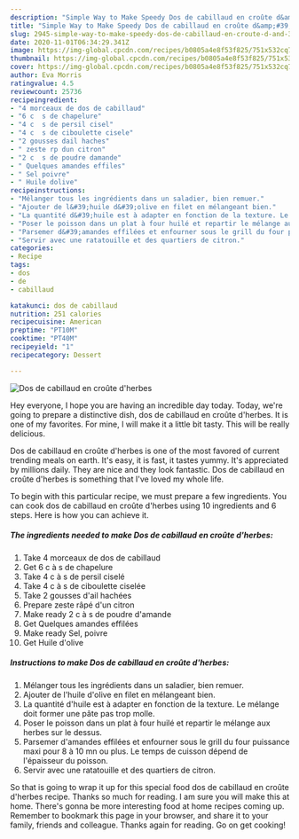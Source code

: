 ```yaml
---
description: "Simple Way to Make Speedy Dos de cabillaud en croûte d&amp;#39;herbes"
title: "Simple Way to Make Speedy Dos de cabillaud en croûte d&amp;#39;herbes"
slug: 2945-simple-way-to-make-speedy-dos-de-cabillaud-en-croute-d-and-39-herbes
date: 2020-11-01T06:34:29.341Z
image: https://img-global.cpcdn.com/recipes/b0805a4e8f53f825/751x532cq70/dos-de-cabillaud-en-croute-dherbes-photo-principale-de-la-recette.jpg
thumbnail: https://img-global.cpcdn.com/recipes/b0805a4e8f53f825/751x532cq70/dos-de-cabillaud-en-croute-dherbes-photo-principale-de-la-recette.jpg
cover: https://img-global.cpcdn.com/recipes/b0805a4e8f53f825/751x532cq70/dos-de-cabillaud-en-croute-dherbes-photo-principale-de-la-recette.jpg
author: Eva Morris
ratingvalue: 4.5
reviewcount: 25736
recipeingredient:
- "4 morceaux de dos de cabillaud"
- "6 c  s de chapelure"
- "4 c  s de persil cisel"
- "4 c  s de ciboulette cisele"
- "2 gousses dail haches"
- " zeste rp dun citron"
- "2 c  s de poudre damande"
- " Quelques amandes effiles"
- " Sel poivre"
- " Huile dolive"
recipeinstructions:
- "Mélanger tous les ingrédients dans un saladier, bien remuer."
- "Ajouter de l&#39;huile d&#39;olive en filet en mélangeant bien."
- "La quantité d&#39;huile est à adapter en fonction de la texture. Le mélange doit former une pâte pas trop molle."
- "Poser le poisson dans un plat à four huilé et repartir le mélange aux herbes sur le dessus."
- "Parsemer d&#39;amandes effilées et enfourner sous le grill du four puissance maxi pour 8 à 10 mn ou plus. Le temps de cuisson dépend de l&#39;épaisseur du poisson."
- "Servir avec une ratatouille et des quartiers de citron."
categories:
- Recipe
tags:
- dos
- de
- cabillaud

katakunci: dos de cabillaud 
nutrition: 251 calories
recipecuisine: American
preptime: "PT10M"
cooktime: "PT40M"
recipeyield: "1"
recipecategory: Dessert

---
```



![Dos de cabillaud en croûte d&#39;herbes](https://img-global.cpcdn.com/recipes/b0805a4e8f53f825/751x532cq70/dos-de-cabillaud-en-croute-dherbes-photo-principale-de-la-recette.jpg)

Hey everyone, I hope you are having an incredible day today. Today, we're going to prepare a distinctive dish, dos de cabillaud en croûte d&#39;herbes. It is one of my favorites. For mine, I will make it a little bit tasty. This will be really delicious.



Dos de cabillaud en croûte d&#39;herbes is one of the most favored of current trending meals on earth. It's easy, it is fast, it tastes yummy. It's appreciated by millions daily. They are nice and they look fantastic. Dos de cabillaud en croûte d&#39;herbes is something that I've loved my whole life.


To begin with this particular recipe, we must prepare a few ingredients. You can cook dos de cabillaud en croûte d&#39;herbes using 10 ingredients and 6 steps. Here is how you can achieve it.

<!--inarticleads1-->

##### The ingredients needed to make Dos de cabillaud en croûte d&#39;herbes:

1. Take 4 morceaux de dos de cabillaud
1. Get 6 c à s de chapelure
1. Take 4 c à s de persil ciselé
1. Take 4 c à s de ciboulette ciselée
1. Take 2 gousses d&#39;ail hachées
1. Prepare  zeste râpé d&#39;un citron
1. Make ready 2 c à s de poudre d&#39;amande
1. Get  Quelques amandes effilées
1. Make ready  Sel, poivre
1. Get  Huile d&#39;olive




<!--inarticleads2-->

##### Instructions to make Dos de cabillaud en croûte d&#39;herbes:

1. Mélanger tous les ingrédients dans un saladier, bien remuer.
1. Ajouter de l&#39;huile d&#39;olive en filet en mélangeant bien.
1. La quantité d&#39;huile est à adapter en fonction de la texture. Le mélange doit former une pâte pas trop molle.
1. Poser le poisson dans un plat à four huilé et repartir le mélange aux herbes sur le dessus.
1. Parsemer d&#39;amandes effilées et enfourner sous le grill du four puissance maxi pour 8 à 10 mn ou plus. Le temps de cuisson dépend de l&#39;épaisseur du poisson.
1. Servir avec une ratatouille et des quartiers de citron.




So that is going to wrap it up for this special food dos de cabillaud en croûte d&#39;herbes recipe. Thanks so much for reading. I am sure you will make this at home. There's gonna be more interesting food at home recipes coming up. Remember to bookmark this page in your browser, and share it to your family, friends and colleague. Thanks again for reading. Go on get cooking!
